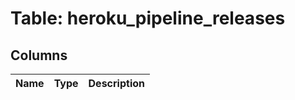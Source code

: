 
# Table: heroku_pipeline_releases

## Columns
| Name        | Type           | Description  |
| ------------- | ------------- | -----  |
